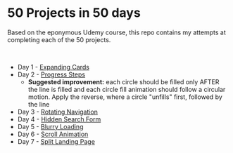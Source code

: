 # 50 Projects in 50 days

Based on the eponymous Udemy course, this repo contains my attempts at completing each of the 50 projects.

<br/>

- Day 1 - [Expanding Cards](https://github.com/lokdao/50ProjectsIn50Days/tree/main/day1)
- Day 2 - [Progress Steps](https://github.com/lokdao/50ProjectsIn50Days/tree/main/day2)
  - **Suggested improvement:** each circle should be filled only AFTER the line is filled and each circle fill animation should follow a circular motion. Apply the reverse, where a circle "unfills" first, followed by the line
- Day 3 - [Rotating Navigation](https://github.com/lokdao/50ProjectsIn50Days/tree/main/day3)
- Day 4 - [Hidden Search Form](https://github.com/lokdao/50ProjectsIn50Days/tree/main/day4)
- Day 5 - [Blurry Loading](https://github.com/lokdao/50ProjectsIn50Days/tree/main/day5)
- Day 6 - [Scroll Animation](https://github.com/lokdao/50ProjectsIn50Days/tree/main/day6)
- Day 7 - [Split Landing Page](https://github.com/lokdao/50ProjectsIn50Days/tree/main/day6)
